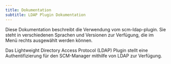 ```yaml
---
title: Dokumentation
subtitle: LDAP Plugin Dokumentation
---
```

Diese Dokumentation beschreibt die Verwendung vom scm-ldap-plugin. Sie steht in verschiedenen Sprachen und Versionen zur Verfügung, die im Menü rechts ausgewählt werden können.

Das Lightweight Directory Access Protocol (LDAP) Plugin stellt eine Authentifizierung für den SCM-Manager mithilfe von LDAP zur Verfügung.
